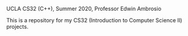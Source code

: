 UCLA CS32 (C++), Summer 2020, Professor Edwin Ambrosio

This is a repository for my CS32 (Introduction to Computer Science II) projects.
